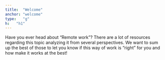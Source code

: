 ```yaml
---
title:  "Welcome"
anchor: "welcome"
type:   "g"
h:   "h1"
---
```


Have you ever head about “Remote work”? There are a lot of resources regarding this topic analyzing it from several perspectives. 
We want to sum up the best of those to let you know if this way of work is “right” for you and how make it works at the best!